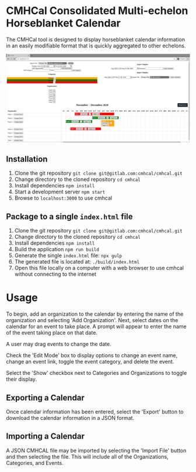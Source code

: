 # CMHCal Consolidated Multi-echelon Horseblanket Calendar

The CMHCal tool is designed to display horseblanket calendar information in an easily modifiable format that is quickly aggregated to other echelons.

![cmhcal_screenshot][screenshot_1]

[screenshot_1]: cmhcal_1.png "CMHCal Screenshot"

## Installation

1. Clone the git repository `git clone git@gitlab.com:cmhcal/cmhcal.git`
2. Change directory to the cloned repository `cd cmhcal`
3. Install dependencies `npm install`
4. Start a development server `npm start`
5. Browse to `localhost:3000` to use cmhcal

## Package to a single `index.html` file

1. Clone the git repository `git clone git@gitlab.com:cmhcal/cmhcal.git`
2. Change directory to the cloned repository `cd cmhcal`
3. Install dependencies `npm install`
4. Build the application `npm run build`
5. Generate the single `index.html` file: `npx gulp`
6. The generated file is located at: `./build/index.html`
7. Open this file locally on a computer with a web browser to use cmhcal without connecting to the internet


# Usage

To begin, add an organization to the calendar by entering the name of the organization and selecting 'Add Organization'. Next, select dates on the calendar for an event to take place. A prompt will appear to enter the name of the event taking place on that date.

A user may drag events to change the date.

Check the 'Edit Mode' box to display options to change an event name, change an event link, toggle the event category, and delete the event.

Select the 'Show' checkbox next to Categories and Organizations to toggle their display.

## Exporting a Calendar

Once calendar information has been entered, select the 'Export' button to download the calendar information in a JSON format.

## Importing a Calendar

A JSON CMHCAL file may be imported by selecting the 'Import File' button and then selecting the file. This will include all of the Organizations, Categories, and Events.




